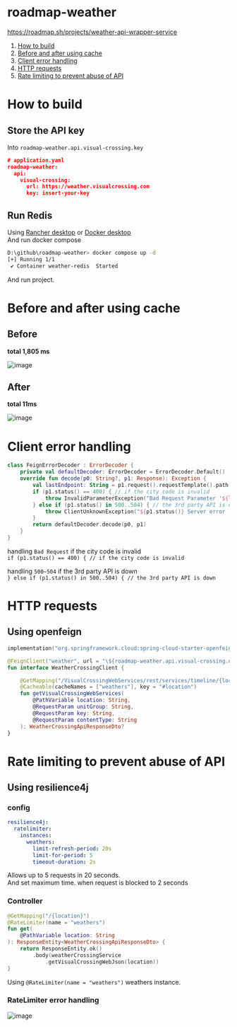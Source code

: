 # roadmap-weather
https://roadmap.sh/projects/weather-api-wrapper-service

1. [How to build](https://github.com/GHGHGHKO/roadmap-weather?tab=readme-ov-file#how-to-build)
2. [Before and after using cache](https://github.com/GHGHGHKO/roadmap-weather?tab=readme-ov-file#before-and-after-using-cache)
3. [Client error handling](https://github.com/GHGHGHKO/roadmap-weather?tab=readme-ov-file#client-error-handling)
4. [HTTP requests](https://github.com/GHGHGHKO/roadmap-weather?tab=readme-ov-file#http-requests)
5. [Rate limiting to prevent abuse of API](https://github.com/GHGHGHKO/roadmap-weather?tab=readme-ov-file#rate-limiting-to-prevent-abuse-of-api)

# How to build
## Store the API key
Into `roadmap-weather.api.visual-crossing.key`
```json
# application.yaml
roadmap-weather:
  api:
    visual-crossing:
      url: https://weather.visualcrossing.com
      key: insert-your-key
```

## Run Redis
Using [Rancher desktop](https://rancherdesktop.io/) or [Docker desktop](https://www.docker.com/products/docker-desktop/)  
And run docker compose
```sh
D:\github\roadmap-weather> docker compose up -d
[+] Running 1/1
 ✔ Container weather-redis  Started
```
And run project.

# Before and after using cache

## Before
**total 1,805 ms**

![image](https://github.com/user-attachments/assets/e270ed6d-ece8-476d-ba42-c2053817f895)

## After
**total 11ms**

![image](https://github.com/user-attachments/assets/e589b509-54a1-400b-a1a4-0e0d1f93fd60)

# Client error handling
```kotlin
class FeignErrorDecoder : ErrorDecoder {
    private val defaultDecoder: ErrorDecoder = ErrorDecoder.Default()
    override fun decode(p0: String?, p1: Response): Exception {
        val lastEndpoint: String = p1.request().requestTemplate().path().split("/").last()
        if (p1.status() == 400) { // if the city code is invalid
            throw InvalidParameterException("Bad Request Parameter '${lastEndpoint}'")
        } else if (p1.status() in 500..504) { // the 3rd party API is down
            throw ClientUnknownException("${p1.status()} Server error '${lastEndpoint}'")
        }
        return defaultDecoder.decode(p0, p1)
    }
}
```
handling `Bad Request` if the city code is invalid  
`if (p1.status() == 400) { // if the city code is invalid`

handling `500~504` if the 3rd party API is down  
`} else if (p1.status() in 500..504) { // the 3rd party API is down`

# HTTP requests
## Using openfeign
```kotlin
implementation("org.springframework.cloud:spring-cloud-starter-openfeign")
```
```kotlin
@FeignClient("weather", url = "\${roadmap-weather.api.visual-crossing.url}", configuration = [FeignClientConfiguration::class])
fun interface WeatherCrossingClient {

    @GetMapping("/VisualCrossingWebServices/rest/services/timeline/{location}")
    @Cacheable(cacheNames = ["weathers"], key = "#location")
    fun getVisualCrossingWebServices(
        @PathVariable location: String,
        @RequestParam unitGroup: String,
        @RequestParam key: String,
        @RequestParam contentType: String
    ): WeatherCrossingApiResponseDto?
}
```

# Rate limiting to prevent abuse of API
## Using resilience4j
### config
```yaml
resilience4j:
  ratelimiter:
    instances:
      weathers:
        limit-refresh-period: 20s
        limit-for-period: 5
        timeout-duration: 2s
```
Allows up to 5 requests in 20 seconds.  
And set maximum time. when request is blocked to 2 seconds

### Controller
```kotlin
@GetMapping("/{location}")
@RateLimiter(name = "weathers")
fun get(
    @PathVariable location: String
): ResponseEntity<WeatherCrossingApiResponseDto> {
    return ResponseEntity.ok()
        .body(weatherCrossingService
            .getVisualCrossingWebJson(location))
}
```
Using `@RateLimiter(name = "weathers")` weathers instance.

### RateLimiter error handling
![image](https://github.com/user-attachments/assets/d0e9ea25-91e8-4f87-bb8c-c56e920f8993)
